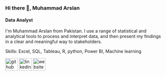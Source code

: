 ### Hi there 👋, Muhammad Arslan
#### Data Analyst
I'm Muhammad Arslan from Pakistan. I use a range of statistical and analytical tools to process and interpret data, and then present my findings in a clear and meaningful way to stakeholders.

Skills: Excel, SQL, Tableau, R, python, Power BI, Machine learning



[<img src='https://cdn.jsdelivr.net/npm/simple-icons@3.0.1/icons/github.svg' alt='github' height='40'>](https://github.com/MArslan65)  [<img src='https://cdn.jsdelivr.net/npm/simple-icons@3.0.1/icons/linkedin.svg' alt='linkedin' height='40'>](https://www.linkedin.com/in/marslan65/)  [<img src='https://cdn.jsdelivr.net/npm/simple-icons@3.0.1/icons/icloud.svg' alt='website' height='40'>](https://linktr.ee/M.Arslan)  

